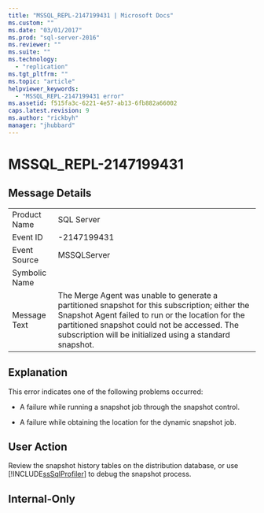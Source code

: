 ```yaml
---
title: "MSSQL_REPL-2147199431 | Microsoft Docs"
ms.custom: ""
ms.date: "03/01/2017"
ms.prod: "sql-server-2016"
ms.reviewer: ""
ms.suite: ""
ms.technology: 
  - "replication"
ms.tgt_pltfrm: ""
ms.topic: "article"
helpviewer_keywords: 
  - "MSSQL_REPL-2147199431 error"
ms.assetid: f515fa3c-6221-4e57-ab13-6fb882a66002
caps.latest.revision: 9
ms.author: "rickbyh"
manager: "jhubbard"
---
```

# MSSQL_REPL-2147199431
    
## Message Details  
  
|||  
|-|-|  
|Product Name|SQL Server|  
|Event ID|-2147199431|  
|Event Source|MSSQLServer|  
|Symbolic Name||  
|Message Text|The Merge Agent was unable to generate a partitioned snapshot for this subscription; either the Snapshot Agent failed to run or the location for the partitioned snapshot could not be accessed. The subscription will be initialized using a standard snapshot.|  
  
## Explanation  
 This error indicates one of the following problems occurred:  
  
-   A failure while running a snapshot job through the snapshot control.  
  
-   A failure while obtaining the location for the dynamic snapshot job.  
  
## User Action  
 Review the snapshot history tables on the distribution database, or use [!INCLUDE[ssSqlProfiler](../../a9retired/includes/sssqlprofiler-md.md)] to debug the snapshot process.  
  
## Internal-Only  
  